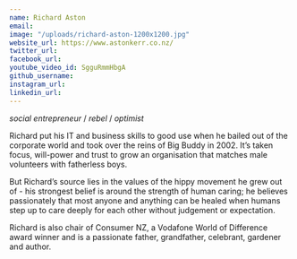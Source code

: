 ```yaml
---
name: Richard Aston
email: 
image: "/uploads/richard-aston-1200x1200.jpg"
website_url: https://www.astonkerr.co.nz/
twitter_url: 
facebook_url: 
youtube_video_id: SgguRmmHbgA
github_username: 
instagram_url: 
linkedin_url: 
---
```


*social entrepreneur* / *rebel* / *optimist*

Richard put his IT and business skills to good use when he bailed out of the corporate world and took over the reins of Big Buddy in 2002. It’s taken focus, will-power and trust to grow an organisation that matches male volunteers with fatherless boys.

But Richard’s source lies in the values of the hippy movement he grew out of - his strongest belief is around the strength of human caring; he believes passionately that most anyone and anything can be healed when humans step up to care deeply for each other without judgement or expectation.

Richard is also chair of Consumer NZ, a Vodafone World of Difference award winner and is a passionate father, grandfather, celebrant, gardener and author.
